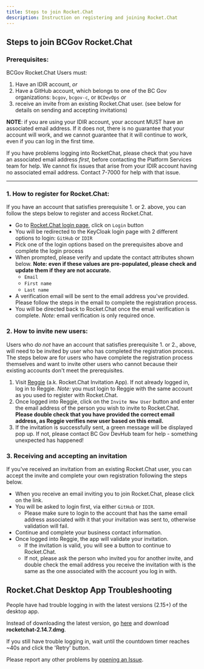 ```yaml
---
title: Steps to join Rocket.Chat
description: Instruction on registering and joining Rocket.Chat
---
```


## Steps to join BCGov Rocket.Chat

### Prerequisites:

BCGov Rocket.Chat Users must:

1. Have an IDIR account, *or*
2. Have a GitHub account, which belongs to one of the BC Gov organizations: `bcgov`, `bcgov-c`, or `BCDevOps` *or*
3. receive an invite from an existing Rocket.Chat user. (see below for details on sending and accepting invitations)

**NOTE**: if you are using your IDIR account, your account MUST have an associated email address.
If it does not, there is no guarantee that your account will work, and we cannot guarantee that it will continue to work, even if you can log in the first time.

If you have problems logging into RocketChat, please check that you have an associated email address *first*, before contacting the Platform Services team for help.
We cannot fix issues that arise from your IDIR account having no associated email address. Contact 7-7000 for help with that issue.

---
### 1. How to register for Rocket.Chat:

If you have an account that satisfies prerequisite 1. or 2. above, you can follow the steps below to register and access Rocket.Chat.  

- Go to [Rocket.Chat login page](https://chat.pathfinder.gov.bc.ca/), click on `Login` button
- You will be redirected to the KeyCloak login page with 2 different options to login: `GitHub` or `IDIR`
- Pick one of the login options based on the prerequisites above and complete the login process 
- When prompted, please verify and update the contact attributes shown below. **Note: even if these values are pre-populated,  please check and update them if they are not accurate.**
  - `Email`
  - `First name`
  - `Last name`
- A verification email will be sent to the email address you've provided. Please follow the steps in the email to complete the registration process.
- You will be directed back to Rocket.Chat once the email verification is complete. *Note:* email verification is only required once.

### 2. How to invite new users:

Users who *do not* have an account that satisfies prerequisite 1. or 2., above, will need to be invited by user who has completed the registration process.  The steps below are for users who have complete the registration process themselves and want to invite other users who cannot because their existing accounts don't meet the prerequisites.  

1. Visit [Reggie](https://reggie.developer.gov.bc.ca/) (a.k. Rocket.Chat Invitation App). If not already logged in, log in to Reggie. *Note:* you must login to Reggie with the same account as you used to register with Rocket.Chat.
1. Once logged into Reggie, click on the `Invite New User` button and enter the email address of the person you wish to invite to Rocket.Chat.  **Please double check that you have provided the correct email address, as Reggie verifies new user based on this email.**
1. If the invitation is successfully sent, a green message will be displayed pop up. If not, please contact BC Gov DevHub team for help - something unexpected has happened!

### 3. Receiving and accepting an invitation

If you've received an invitation from an existing Rocket.Chat user, you can accept the invite and complete your own registration following the steps below.  

- When you receive an email inviting you to join Rocket.Chat, please click on the link.
- You will be asked to login first, via either `GitHub` or `IDIR`.
  - Please make sure to login to the account that has the same email address associated with it that your invitation was sent to, otherwise validation will fail.
- Continue and complete your business contact information.
- Once logged into Reggie, the app will validate your invitation.
  - If the invitation is valid, you will see a button to continue to Rocket.Chat.
  - If not, please ask the person who invited you for another invite, and double check the email address you receive the invitation with is the same as the one associated with the account you log in with.

## Rocket.Chat Desktop App Troubleshooting

People have had trouble logging in with the latest versions (2.15+) of the desktop app.

Instead of downloading the latest version, go [here](https://github.com/RocketChat/Rocket.Chat.Electron/releases/tag/2.14.7) and download **rocketchat-2.14.7.dmg**. 

If you still have trouble logging in, wait until the countdown timer reaches ~40s and click the 'Retry' button.

Please report any other problems by [opening an Issue](https://github.com/RocketChat/Rocket.Chat.Electron/issues/new).
